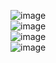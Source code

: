 ![image](https://github.com/elemae6/Main/assets/81418010/f261e908-43e4-46c5-9c78-df3f64c0a773)  
![image](https://github.com/elemae6/Main/assets/81418010/bd26fd80-a170-4ab2-be62-52b80793b2e1)  
![image](https://github.com/elemae6/Main/assets/81418010/ba407f53-cc0d-47f4-96e2-a462d65fd96e)  
![image](https://github.com/elemae6/Main/assets/81418010/c0b5b412-2859-497a-b310-ec6765fddd70)  
